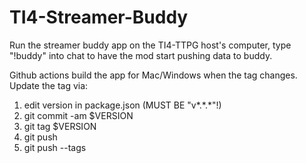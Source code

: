 # TI4-Streamer-Buddy

Run the streamer buddy app on the TI4-TTPG host's computer, type "!buddy" into chat to have the mod start pushing data to buddy.

Github actions build the app for Mac/Windows when the tag changes. Update the tag via:

1. edit version in package.json (MUST BE "v*.*.\*"!)
2. git commit -am $VERSION
3. git tag $VERSION
4. git push
5. git push --tags
